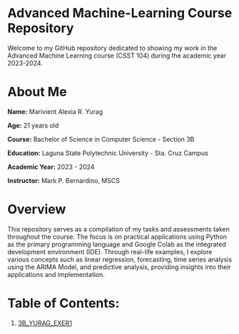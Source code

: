 # **Advanced Machine-Learning Course Repository**

Welcome to my GitHub repository dedicated to showing my work in the Advanced Machine Learning course (CSST 104) during the academic year 2023-2024. 

# **About Me**
**Name:** Marivient Alexia R. Yurag

**Age:** 21 years old

**Course:** Bachelor of Science in Computer Science - Section 3B

**Education:** Laguna State Polytechnic University - Sta. Cruz Campus

**Academic Year:** 2023 - 2024

**Instructor:** Mark P. Bernardino, MSCS

# **Overview**

This repository serves as a compilation of my tasks and assessments taken throughout the course. The focus is on practical applications using Python as the primary programming language and Google Colab as the integrated development environment (IDE). Through real-life examples, I explore various concepts such as linear regression, forecasting, time series analysis using the ARIMA Model, and predictive analysis, providing insights into their applications and implementation.

# **Table of Contents:**

1. <a href="Exercise 1/README.md">3B_YURAG_EXER1</a>
